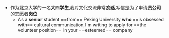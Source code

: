 - 作为北京大学的一名**大四学生**,我对文化交流非常**痴迷**,写信是为了申请**贵公司**的志愿者**岗位**
	- As a **senior** student ==from== Peking University **who** ==is obsessed with== cultural communication,I'm writing to apply for ==the volunteer position== in your ==esteemed== company